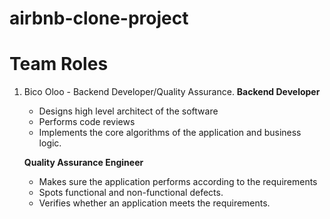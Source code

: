 # airbnb-clone-project

# Team Roles

1. Bico Oloo - Backend Developer/Quality Assurance.
   **Backend Developer**

   - Designs high level architect of the software
   - Performs code reviews
   - Implements the core algorithms of the application and business logic.

   **Quality Assurance Engineer**

   - Makes sure the application performs according to the requirements
   - Spots functional and non-functional defects.
   - Verifies whether an application meets the requirements.
